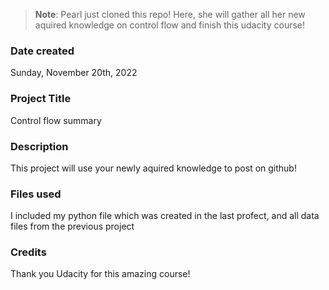 >**Note**: Pearl just cloned this repo! Here, she will gather all her new aquired knowledge on control flow and finish this udacity course!
### Date created
Sunday, November 20th, 2022

### Project Title
Control flow summary

### Description
This project will use your newly aquired knowledge to post on github!

### Files used
I included my python file which was created in the last profect, and all data files from the previous project

### Credits
Thank you Udacity for this amazing course!
